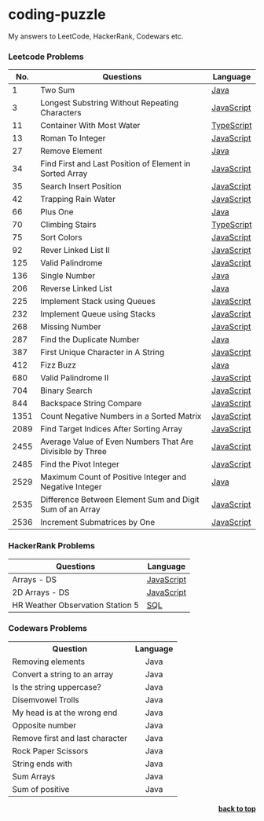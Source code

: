 # coding-puzzle
<a name ="coding-puzzle"></a>
My answers to LeetCode, HackerRank, Codewars etc.


### Leetcode Problems
| No.  | Questions                                                     |  Language   |
| ---- | ------------------------------------------------------------- | ----------- |
| 1    | Two Sum                                                       | [Java](https://github.com/martincorona007/coding-puzzle/blob/main/LeetCode/two_sum.java)       |
| 3    | Longest Substring Without Repeating Characters                | [JavaScript](https://github.com/martincorona007/coding-puzzle/blob/main/LeetCode/longest_substring_without_repeating_characters.js)        |
| 11   | Container With Most Water                                     | [TypeScript](https://github.com/martincorona007/coding-puzzle/blob/main/LeetCode/Container_With_Most_Water.ts)        |
| 13   | Roman To Integer                                              | [JavaScript](https://github.com/martincorona007/coding-puzzle/blob/main/LeetCode/roman_to_integer.js)        |
| 27  | Remove Element                                                 | [Java](https://github.com/martincorona007/coding-puzzle/blob/main/LeetCode/Remove_Element.java)        |
| 34   | Find First and Last Position of Element in Sorted Array       | [JavaScript](https://github.com/martincorona007/coding-puzzle/blob/main/LeetCode/find_first_and_last_position_of_element_in_sorted_array.js)        |
| 35   | Search Insert Position                                        | [JavaScript](https://github.com/martincorona007/coding-puzzle/blob/main/LeetCode/Search_Insert_Position.js)        |
| 42   | Trapping Rain Water                                           | [JavaScript](https://github.com/martincorona007/coding-puzzle/blob/main/LeetCode/Trapping_Rain_Water.js)        |
| 66  | Plus One                                                       | [Java](https://github.com/martincorona007/coding-puzzle/blob/main/LeetCode/PlusOne.java)        |
| 70   | Climbing Stairs                                               | [TypeScript](https://github.com/martincorona007/coding-puzzle/blob/main/LeetCode/Climbing_Stairs.ts)        |
| 75   | Sort Colors                                                   | [JavaScript](https://github.com/martincorona007/coding-puzzle/blob/main/LeetCode/Sort_Colors.js)        |
| 92  | Rever Linked List II                                           | [JavaScript](https://github.com/martincorona007/coding-puzzle/blob/main/LeetCode/Reverse_Linked_List_II.js)        |
| 125  | Valid Palindrome                                              | [JavaScript](https://github.com/martincorona007/coding-puzzle/blob/main/LeetCode/Valid_Palindrome.js)        |
| 136  | Single Number                                                 | [Java](https://github.com/martincorona007/coding-puzzle/blob/main/LeetCode/single_number.java)        |
| 206  | Reverse Linked List                                           | [Java](https://github.com/martincorona007/coding-puzzle/blob/main/LeetCode/single_number.java)        |
| 225  | Implement Stack using Queues                                  | [JavaScript](https://github.com/martincorona007/coding-puzzle/blob/main/LeetCode/implement_stack_using_queues.js)        |
| 232  | Implement Queue using Stacks                                  | [JavaScript](https://github.com/martincorona007/coding-puzzle/blob/main/LeetCode/Implement_queue_using_stacks.js)        |
| 268  | Missing Number                                                | [JavaScript](https://github.com/martincorona007/coding-puzzle/blob/main/LeetCode/missing_number.js)        |
| 287  | Find the Duplicate Number                                     | [Java](https://github.com/martincorona007/coding-puzzle/blob/main/LeetCode/find_the_duplicate_number.java)        |
| 387  | First Unique Character in A String                            | [JavaScript](https://github.com/martincorona007/coding-puzzle/blob/main/LeetCode/first_unique_character_in_a_string.js)        |
| 412  | Fizz Buzz                                                     | [Java](https://github.com/martincorona007/coding-puzzle/blob/main/LeetCode/Fizz_Buzz.java)        |
| 680  | Valid Palindrome II                                           | [JavaScript](https://github.com/martincorona007/coding-puzzle/blob/main/LeetCode/Valid_Palindrome_2.js)        |
| 704  | Binary Search                                                 | [JavaScript](https://github.com/martincorona007/coding-puzzle/blob/main/LeetCode/binary_search.js)        |
| 844  | Backspace String Compare                                      | [JavaScript](https://github.com/martincorona007/coding-puzzle/blob/main/LeetCode/Backspace_String_Compare.js)        |
| 1351 | Count Negative Numbers in a Sorted Matrix                     | [JavaScript](https://github.com/martincorona007/coding-puzzle/blob/main/LeetCode/count_negative_numbers_in_a_sorted_matrix.js)        |
| 2089 | Find Target Indices After Sorting Array                       | [JavaScript](https://github.com/martincorona007/coding-puzzle/blob/main/LeetCode/find_target_indices_after_sorting_array.js)        |
| 2455 | Average Value of Even Numbers That Are Divisible by Three     | [JavaScript](https://github.com/martincorona007/coding-puzzle/blob/main/LeetCode/Average_Value_of_Even_Numbers_That_Are_Divisible_by_Three.js)        |
| 2485 | Find the Pivot Integer                                        | [JavaScript](https://github.com/martincorona007/coding-puzzle/blob/main/LeetCode/Find_the_Pivot_Integer.js)        |
| 2529 | Maximum Count of Positive Integer and Negative Integer        | [Java](https://github.com/martincorona007/coding-puzzle/blob/main/LeetCode/maxium_count_of_positive_integer_and_negative_integer.java)        |
| 2535 | Difference Between Element Sum and Digit Sum of an Array      | [JavaScript](https://github.com/martincorona007/coding-puzzle/blob/main/LeetCode/Diference_Between_Element_Sum_and_Digit_Sum_of_an_Array.js)        |
| 2536 | Increment Submatrices by One                                  | [JavaScript](https://github.com/martincorona007/coding-puzzle/blob/main/LeetCode/Increment_Submatrices_by_One.js)        |

### HackerRank Problems

| Questions                                                     |  Language   |
| ------------------------------------------------------------- | ----------- |
| Arrays - DS                                                   | [JavaScript](https://github.com/martincorona007/coding-puzzle/blob/main/HackerRank/ArrayDS.js)       |
| 2D Arrays - DS                                                | [JavaScript](https://github.com/martincorona007/coding-puzzle/blob/main/HackerRank/2DArrayDS.js)        |
| HR Weather Observation Station 5                              | [SQL](https://github.com/martincorona007/coding-puzzle/blob/main/HackerRank/Wather_Observation_Station_5.sql)        |

### Codewars Problems
<table>
  <tr>
    <th>Question</th>
    <th align="center">Language</th>
  </tr>
  <tr>
    <td>Removing elements</td>
    <td align="center">Java</td>
  </tr>
  <tr>
    <td>Convert a string to an array</td>
    <td align="center">Java</td>
  </tr>
  <tr>
    <td>Is the string uppercase?</td>
    <td align="center">Java</td>
  </tr>
    <tr>
    <td>Disemvowel Trolls</td>
    <td align="center">Java</td>

  </tr>
  <tr>
    <td>My head is at the wrong end</td>
    <td align="center">Java</td>
  </tr>
  <tr>
    <td>Opposite number</td>
    <td align="center">Java</td>

  </tr>
  <tr>
    <td>Remove first and last character</td>
    <td align="center">Java</td>
  </tr>
    <tr>
    <td>Rock Paper Scissors</td>
    <td align="center">Java</td>

  </tr>
  <tr>
    <td>String ends with</td>
    <td align="center">Java</td>
  </tr>
  </tr>
    <tr>
    <td>Sum Arrays</td>
    <td align="center">Java</td>

  </tr>
  <tr>
    <td>Sum of positive</td>
    <td align="center">Java</td>
  </tr>
</table>




<div align="right">
    <b><a href="#coding-puzzle">back to top</a></b>
</div>
